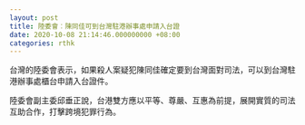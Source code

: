 ```yaml
---
layout: post
title: 陸委會︰陳同佳可到台灣駐港辦事處申請入台證
date: 2020-10-08 21:14:46.000000000 +08:00
categories: rthk
---
```


台灣的陸委會表示，如果殺人案疑犯陳同佳確定要到台灣面對司法，可以到台灣駐港辦事處櫃台申請入台證件。

陸委會副主委邱垂正說，台港雙方應以平等、尊嚴、互惠為前提，展開實質的司法互助合作，打擊跨境犯罪行為。
